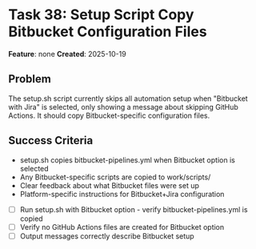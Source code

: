 # Task 38: Setup Script Copy Bitbucket Configuration Files

**Feature**: none
**Created**: 2025-10-19


## Problem
The setup.sh script currently skips all automation setup when "Bitbucket with Jira" is selected, only showing a message about skipping GitHub Actions. It should copy Bitbucket-specific configuration files.

## Success Criteria
- setup.sh copies bitbucket-pipelines.yml when Bitbucket option is selected
- Any Bitbucket-specific scripts are copied to work/scripts/
- Clear feedback about what Bitbucket files were set up
- Platform-specific instructions for Bitbucket+Jira configuration

- [ ] Run setup.sh with Bitbucket option - verify bitbucket-pipelines.yml is copied
- [ ] Verify no GitHub Actions files are created for Bitbucket option
- [ ] Output messages correctly describe Bitbucket setup
